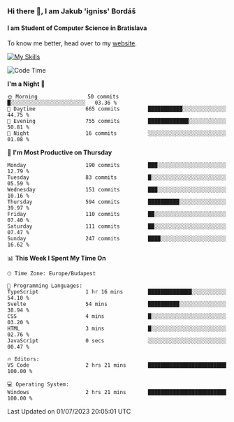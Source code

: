 ### Hi there 👋, I am Jakub 'igniss' Bordáš

#### I am Student of Computer Science in Bratislava
To know me better, head over to my [website](https://bordas.sk).

[![My Skills](https://skillicons.dev/icons?i=js,html,css,figma,svelte,java,kotlin,python,postgresql,typescript,nest,nodejs)](https://bordas.sk)


<!--START_SECTION:waka-->
![Code Time](http://img.shields.io/badge/Code%20Time-1%2C185%20hrs%2023%20mins-blue)

**I'm a Night 🦉** 

```text
🌞 Morning                50 commits          █░░░░░░░░░░░░░░░░░░░░░░░░   03.36 % 
🌆 Daytime                665 commits         ███████████░░░░░░░░░░░░░░   44.75 % 
🌃 Evening                755 commits         █████████████░░░░░░░░░░░░   50.81 % 
🌙 Night                  16 commits          ░░░░░░░░░░░░░░░░░░░░░░░░░   01.08 % 
```
📅 **I'm Most Productive on Thursday** 

```text
Monday                   190 commits         ███░░░░░░░░░░░░░░░░░░░░░░   12.79 % 
Tuesday                  83 commits          █░░░░░░░░░░░░░░░░░░░░░░░░   05.59 % 
Wednesday                151 commits         ███░░░░░░░░░░░░░░░░░░░░░░   10.16 % 
Thursday                 594 commits         ██████████░░░░░░░░░░░░░░░   39.97 % 
Friday                   110 commits         ██░░░░░░░░░░░░░░░░░░░░░░░   07.40 % 
Saturday                 111 commits         ██░░░░░░░░░░░░░░░░░░░░░░░   07.47 % 
Sunday                   247 commits         ████░░░░░░░░░░░░░░░░░░░░░   16.62 % 
```


📊 **This Week I Spent My Time On** 

```text
🕑︎ Time Zone: Europe/Budapest

💬 Programming Languages: 
TypeScript               1 hr 16 mins        ██████████████░░░░░░░░░░░   54.10 % 
Svelte                   54 mins             ██████████░░░░░░░░░░░░░░░   38.94 % 
CSS                      4 mins              █░░░░░░░░░░░░░░░░░░░░░░░░   03.20 % 
HTML                     3 mins              █░░░░░░░░░░░░░░░░░░░░░░░░   02.76 % 
JavaScript               0 secs              ░░░░░░░░░░░░░░░░░░░░░░░░░   00.47 % 

🔥 Editors: 
VS Code                  2 hrs 21 mins       █████████████████████████   100.00 % 

💻 Operating System: 
Windows                  2 hrs 21 mins       █████████████████████████   100.00 % 
```


 Last Updated on 01/07/2023 20:05:01 UTC
<!--END_SECTION:waka-->
